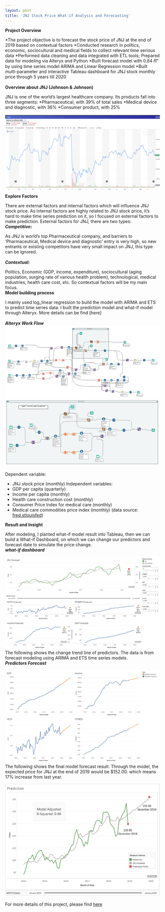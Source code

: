 ```yaml
---
layout: post
title: 'JNJ Stock Price What-if Analysis and Forecasting'
---
```

**Project Overview**

*The project objective is to forecast the stock price of JNJ at the end of 2019 based on contextual factors
*Conducted research in politics, economic, sociocultural and medical fields to collect relevant time serious data
*Performed data cleaning and data integrated with ETL tools; Prepared data for modeling via Alteryx and Python
*Built forecast model with 0.84 𝑅" by using time series model ARIMA and Linear Regression model
*Built multi-parameter and interactive Tableau dashboard for JNJ stock monthly price through 5 years till 2020
<br><br>
**Overview about JNJ (Johnson & Johnson)**

JNJ is one of the world’s largest healthcare company. Its products fall into three segments: 
*Pharmaceutical, with 39% of total sales 
*Medical device and diagnostic, with 36% 
*Consumer product, with 25%
<br><br>
![](https://raw.githubusercontent.com/haoyingy/Home/gh-pages/assets/img/projects/proj-2/JNJ.jpg)
**Explore Factors**

There are external factors and internal factors which will influence JNJ stock price. As internal factors are highly related to JNJ stock price, it’s hard to make time series prediction on it, so I focused on external factors to make prediction.
External factors for JNJ, there are two types:
<br>
***Competitive:***

As JNJ is world’s top Pharmaceutical company, and barriers to ‘Pharmaceutical, Medical device and diagnostic’ entry is very high, so new entrants or existing competitors have very small impact on JNJ, this type can be ignored. 
<br><br>
***Contextual:***

Politics, Economic (GDP, income, expenditure), sociocultural (aging population, surging rate of various health problem), technological, medical industries, health care cost, etc. So contextual factors will be my main focus. 
<br>
**Model building process**

I mainly used log_linear regression to build the model with ARIMA and ETS to predict time series data. I built the prediction model and what-if model through Alteryx. More details can be find [here]
<br><br>
***Alteryx Work Flow***
![](https://raw.githubusercontent.com/haoyingy/Home/gh-pages/assets/img/projects/proj-2/what-if.png)
![](https://raw.githubusercontent.com/haoyingy/Home/gh-pages/assets/img/projects/proj-2/alteryx-workflow.png)

Dependent variable:
* JNJ stock price (monthly) 
Independent variables:
* GDP per capita (quarterly)
* Income per capita (monthly)
* Health care construction cost (monthly) 
* Consumer Price Index for medical care (monthly) 
* Medical care commodities price index (monthly) 
(data source: [fred.stlouisfed](https://fred.stlouisfed.org/))

**Result and Insight**

After modeling, I planted what-if model result into Tableau, then we can build a What-if Dashboard, on which we can change our predictors and forecast date to simulate the price change. <br>
***what-if dashboard***

![](https://raw.githubusercontent.com/haoyingy/Home/gh-pages/assets/img/projects/proj-2/what-if-vis.png)
<br>
The following shows the change trend line of predictors. The data is from forecast modeling using ARIMA and ETS time series models. <br>
***Predictors Forecast***

![](https://raw.githubusercontent.com/haoyingy/Home/gh-pages/assets/img/projects/proj-2/predictor-forecast.png)
<br>
The following shows the final model forecast result. Through the model, the expected price for JNJ at the end of 2019 would be $152.00. which means 17% increase from last year. <br>

![](https://raw.githubusercontent.com/haoyingy/Home/gh-pages/assets/img/projects/proj-2/prediction.jpg)
<br><br>
For more details of this project, please find [here](https://github.com/haoyingyang)


